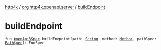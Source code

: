 [http4k](../index.md) / [org.http4k.openapi.server](index.md) / [buildEndpoint](./build-endpoint.md)

# buildEndpoint

`fun `[`OpenApi3Spec`](../org.http4k.openapi/-open-api3-spec/index.md)`.buildEndpoint(path: `[`String`](https://kotlinlang.org/api/latest/jvm/stdlib/kotlin/-string/index.html)`, method: `[`Method`](../org.http4k.core/-method/index.md)`, pathSpec: `[`PathSpec`](../org.http4k.openapi/-path-spec/index.md)`): FunSpec`